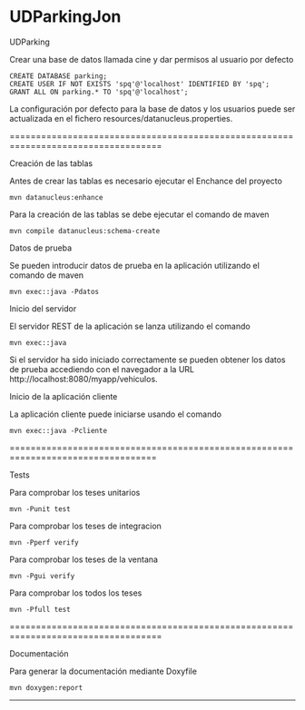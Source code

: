 # UDParkingJon
UDParking

Crear una base de datos llamada cine y dar permisos al usuario por defecto

    CREATE DATABASE parking;
    CREATE USER IF NOT EXISTS 'spq'@'localhost' IDENTIFIED BY 'spq';
    GRANT ALL ON parking.* TO 'spq'@'localhost';

La configuración por defecto para la base de datos y los usuarios puede ser actualizada en el fichero resources/datanucleus.properties.

===================================================================================


Creación de las tablas

Antes de crear las tablas es necesario ejecutar el Enchance del proyecto

    mvn datanucleus:enhance

Para la creación de las tablas se debe ejecutar el comando de maven

    mvn compile datanucleus:schema-create

Datos de prueba

Se pueden introducir datos de prueba en la aplicación utilizando el comando de maven

    mvn exec::java -Pdatos

Inicio del servidor

El servidor REST de la aplicación se lanza utilizando el comando

    mvn exec::java

Si el servidor ha sido iniciado correctamente se pueden obtener los datos de prueba accediendo con el navegador a la URL http://localhost:8080/myapp/vehiculos.


Inicio de la aplicación cliente

La aplicación cliente puede iniciarse usando el comando

    mvn exec::java -Pcliente
  
==================================================================================

Tests

Para comprobar los teses unitarios

    mvn -Punit test
    
Para comprobar los teses de integracion

    mvn -Pperf verify
    
Para comprobar los teses de la ventana

    mvn -Pgui verify
    
Para comprobar los todos los teses

    mvn -Pfull test
    
===================================================================================

Documentación

Para generar la documentación mediante Doxyfile
    
    mvn doxygen:report
    
 -------------------------------------------------------------------------------   
